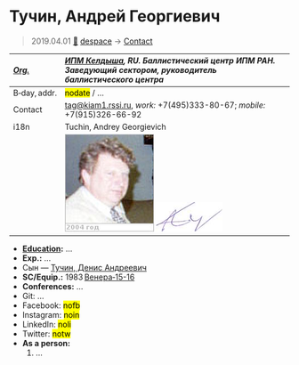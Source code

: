 # Тучин, Андрей Георгиевич
> 2019.04.01 [🚀](../index/index.md) [despace](index.md) → [Contact](contact.md)

|*[Org.](contact.md)*|*[ИПМ Келдыша](zz_keldysh_ipm.md), RU. Баллистический центр ИПМ РАН. Заведующий сектором, руководитель баллистического центра*|
|:--|:--|
|B‑day, addr.|<mark>nodate</mark> / …|
|Contact|<tag@kiam1.rssi.ru>, *work:* +7(495)333-80-67; *mobile:* +7(915)326-66-92|
|i18n|Tuchin, Andrey Georgievich|
||[![](f/contact/t/tuchin1_photo_thumb.jpg)](f/contact/t/tuchin1_photo.jpg) [![](f/contact/t/tuchin1_sign_thumb.jpg)](f/contact/t/tuchin1_sign.png)|

   - **[Education](edu.md):** …
   - **Exp.:** …
   - Сын — [Тучин, Денис Андреевич](zz_tuchin2.md)
   - **SC/Equip.:** 1983 [Венера‑15-16](venera_15_16.md)
   - **Conferences:** …
   - Git: …
   - Facebook: <mark>nofb</mark>
   - Instagram: <mark>noin</mark>
   - LinkedIn: <mark>noli</mark>
   - Twitter: <mark>notw</mark>
   - **As a person:**
      1. …

